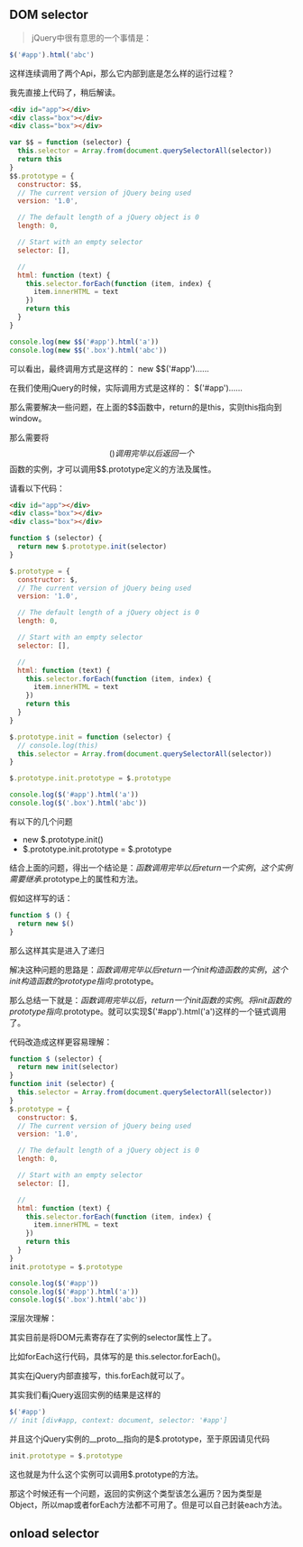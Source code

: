 ## DOM selector

> jQuery中很有意思的一个事情是：
```JavaScript
$('#app').html('abc')
```
这样连续调用了两个Api，那么它内部到底是怎么样的运行过程？

我先直接上代码了，稍后解读。

```html
<div id="app"></div>
<div class="box"></div>
<div class="box"></div>
```

```js
var $$ = function (selector) {
  this.selector = Array.from(document.querySelectorAll(selector))
  return this
}
$$.prototype = {
  constructor: $$,
  // The current version of jQuery being used
  version: '1.0',

  // The default length of a jQuery object is 0
  length: 0,

  // Start with an empty selector
  selector: [],

  //
  html: function (text) {
    this.selector.forEach(function (item, index) {
      item.innerHTML = text
    })
    return this
  }
}

console.log(new $$('#app').html('a'))
console.log(new $$('.box').html('abc'))

```

可以看出，最终调用方式是这样的： new $$('#app')......

在我们使用jQuery的时候，实际调用方式是这样的： $('#app')......

那么需要解决一些问题，在上面的$$函数中，return的是this，实则this指向到window。

那么需要将 $$() 调用完毕以后返回一个 $$函数的实例，才可以调用$$.prototype定义的方法及属性。

请看以下代码：

```HTML
<div id="app"></div>
<div class="box"></div>
<div class="box"></div>
```

```js
function $ (selector) {
  return new $.prototype.init(selector)
}

$.prototype = {
  constructor: $,
  // The current version of jQuery being used
  version: '1.0',

  // The default length of a jQuery object is 0
  length: 0,

  // Start with an empty selector
  selector: [],

  //
  html: function (text) {
    this.selector.forEach(function (item, index) {
      item.innerHTML = text
    })
    return this
  }
}

$.prototype.init = function (selector) {
  // console.log(this)
  this.selector = Array.from(document.querySelectorAll(selector))
}

$.prototype.init.prototype = $.prototype

console.log($('#app').html('a'))
console.log($('.box').html('abc'))

```

有以下的几个问题

* new $.prototype.init()
* $.prototype.init.prototype = $.prototype

结合上面的问题，得出一个结论是：$函数调用完毕以后 return 一个实例，这个实例需要继承$.prototype上的属性和方法。

假如这样写的话：
```js
function $ () {
  return new $()
}
```
那么这样其实是进入了递归

解决这种问题的思路是：$函数调用完毕以后 return 一个init构造函数的实例，这个init构造函数的prototype指向$.prototype。

那么总结一下就是：$函数调用完毕以后，return一个init函数的实例。将init函数的prototype指向$.prototype。就可以实现$('#app').html('a')这样的一个链式调用了。

代码改造成这样更容易理解：

```js
function $ (selector) {
  return new init(selector)
}
function init (selector) {
  this.selector = Array.from(document.querySelectorAll(selector))
}
$.prototype = {
  constructor: $,
  // The current version of jQuery being used
  version: '1.0',

  // The default length of a jQuery object is 0
  length: 0,

  // Start with an empty selector
  selector: [],

  //
  html: function (text) {
    this.selector.forEach(function (item, index) {
      item.innerHTML = text
    })
    return this
  }
}
init.prototype = $.prototype

console.log($('#app'))
console.log($('#app').html('a'))
console.log($('.box').html('abc'))
```

深层次理解：

其实目前是将DOM元素寄存在了实例的selector属性上了。

比如forEach这行代码，具体写的是 this.selector.forEach()。

其实在jQuery内部直接写，this.forEach就可以了。

其实我们看jQuery返回实例的结果是这样的

```js
$('#app')
// init [div#app, context: document, selector: '#app']
```
并且这个jQuery实例的__proto__指向的是$.prototype，至于原因请见代码
```js
init.prototype = $.prototype
```
这也就是为什么这个实例可以调用$.prototype的方法。

那这个时候还有一个问题，返回的实例这个类型该怎么遍历？因为类型是Object，所以map或者forEach方法都不可用了。但是可以自己封装each方法。



## onload selector
